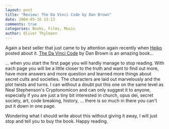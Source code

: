 ```yaml
---
layout: post
title: "Review: The Da Vinci Code by Dan Brown"
date: 2004-05-16 13:13
comments: true
categories: Books, Films, Music
author: Oliver Thylmann
---
```



Again a best seller that just came to by attention again recently when [Heiko](http://www.hebig.com/) posted about it. [The Da Vinci Code](http://www.amazon.com/exec/obidos/ASIN/0385504209/bizkiffer-20) by Dan Brown is an amazing book...





... when you start the first page you will hardly manage to stop reading. With each page you will be a little closer to the truth and want to find out more, have more answers and more question and learned more things about secret cults and societies. The characters are laid out marvelously and the plot twists and turns. I can without a doubt put this one on the same level as Neal Stephenson's Cryptonomicon and can only suggest it to anyone, especially if you are just a tiny bit interested in church, opus dei, secret society, art, code breaking, history, ... there is so much in there you can't put it down in one page. 

Wondering what I should write about this without giving it away, I will just stop and tell you to buy the book. Happy reading.

